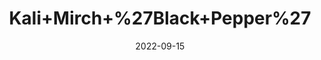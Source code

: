 ---
title: 'Kali+Mirch+%27Black+Pepper%27'
date: '2022-09-15' 
metatag: '' 
inventory: '0' 
draft: false 
# meta description 
shortDescripton: ''
description: 'Spices'
longdescription: ''
featured: True
# product Price
price: '80.0'
# Product Short Description
shortDescription: ''
productID: '9C1A9AF0-ED22-ED11-9968-005056B3A416'
type: 'products'
category: 'Spices' 
thumnailproduct: 'https://aminsaddiquidawakhana.eralive.net/images/products/9C1A9AF0-ED22-ED11-9968-005056B3A4161.png' 
images:
  - image: 'images/products/9C1A9AF0-ED22-ED11-9968-005056B3A4161.png'  
Variants:
---